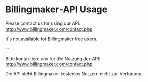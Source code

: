 Billingmaker-API Usage
======================

Please contact us for using our API:
http://www.billingmaker.com/contact.php

It's not available for Billingmaker free users.

--

Bitte kontaktiere uns für die Nutzung der API:
http://www.billingmaker.com/contact.php

Die API steht Billingmaker kostenlos Nutzern nicht zur Verfügung.
